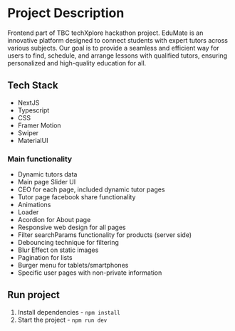 # Project Description
Frontend part of TBC techXplore hackathon project. EduMate is an innovative platform designed to connect students with expert tutors across various subjects. Our goal is to provide a seamless and efficient way for users to find, schedule, and arrange lessons with qualified tutors, ensuring personalized and high-quality education for all.

## Tech Stack

- NextJS
- Typescript
- CSS
- Framer Motion
- Swiper
- MaterialUI

### Main functionality

- Dynamic tutors data
- Main page Slider UI
- CEO for each page, included dynamic tutor pages
- Tutor page facebook share functionality
- Animations
- Loader
- Acordion for About page
- Responsive web design for all pages
- Filter searchParams functionality for products (server side)
- Debouncing technique for filtering
- Blur Effect on static images
- Pagination for lists
- Burger menu for tablets/smartphones
- Specific user pages with non-private information

## Run project

1. Install dependencies - `npm install`
2. Start the project - `npm run dev`
